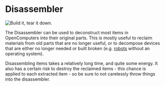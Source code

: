 # Disassembler

![Build it, tear it down.](oredict:oc:disassembler)

The Disassembler can be used to deconstruct most items in OpenComputers into their original parts. This is mostly useful to reclaim materials from old parts that are no longer useful, or to decompose devices that are either no longer needed or built broken (e.g. [robots](robot.md) without an operating system).

Disassembling items takes a relatively long time, and quite some energy. It also has a certain risk to destroy the reclaimed items - this chance is applied to each extracted item - so be sure to not carelessly throw things into the disassembler.
